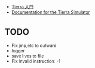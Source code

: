 - [Tierra 入門](http://web.archive.org/web/20001202002200/http://www.hip.atr.co.jp/~kim/TIERRA/tierra.html)
- [Documentation for the Tierra Simulator](http://life.ou.edu/pubs/doc/index.html)

# TODO
- Fix jmp,etc to outward
- logger
- save lives to file
- Fix Invalid instruction: -1
